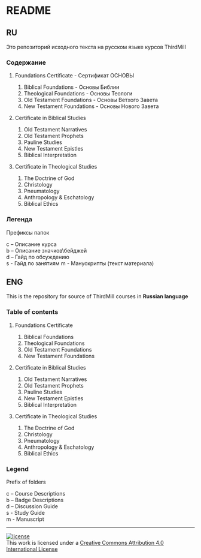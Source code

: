 # README #


## RU
Это репозиторий исходного текста на русском языке курсов ThirdMill

### Содержание ###

1. Foundations Certificate - Сертификат ОСНОВЫ

    1. Biblical Foundations - Основы Библии
    2. Theological Foundations - Основы Теологи
    3. Old Testament Foundations - Основы Ветхого Завета
    4. New Testament Foundations - Основы Нового Завета

2. Certificate in Biblical Studies

    1. Old Testament Narratives
    2. Old Testament Prophets
    3. Pauline Studies
    4. New Testament Epistles
    5. Biblical Interpretation

3. Certificate in Theological Studies

    1. The Doctrine of God
    2. Christology
    3. Pneumatology
    4. Anthropology & Eschatology
    5. Biblical Ethics

### Легенда ###
 

Префиксы папок 

c – Описание курса  
b – Описание значков\бейджей  
d – Гайд по обсуждению  
s - Гайд по занятиям
m - Манускрипты (текст материала)  

## ENG
This is the repository for source of ThirdMill courses in **Russian language**

### Table of contents ###

1. Foundations Certificate

    1. Biblical Foundations
    2. Theological Foundations
    3. Old Testament Foundations
    4. New Testament Foundations

2. Certificate in Biblical Studies

    1. Old Testament Narratives
    2. Old Testament Prophets
    3. Pauline Studies
    4. New Testament Epistles
    5. Biblical Interpretation

3. Certificate in Theological Studies

    1. The Doctrine of God
    2. Christology
    3. Pneumatology
    4. Anthropology & Eschatology
    5. Biblical Ethics

### Legend ###
 

Prefix of folders  

c – Course Descriptions  
b – Badge Descriptions  
d – Discussion Guide  
s - Study Guide  
m - Manuscript  


---
    
[![license](https://i.creativecommons.org/l/by/4.0/88x31.png)](http://creativecommons.org/licenses/by/4.0/)  
This work is licensed under a [Creative Commons Attribution 4.0 International License](http://creativecommons.org/licenses/by/4.0/)

